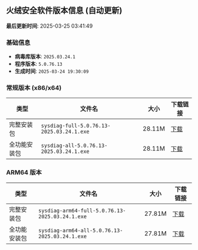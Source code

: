 ## 火绒安全软件版本信息 (自动更新)
**最后更新时间**: 2025-03-25 03:41:49

### 基础信息
- **病毒库版本**: `2025.03.24.1`
- **程序版本**: `5.0.76.13`
- **生成时间**: `2025-03-24 19:30:09`

### 常规版本 (x86/x64)
| 类型       | 文件名                                      | 大小    | 下载链接                                   |
|------------|--------------------------------------------|---------|--------------------------------------------|
| 完整安装包 | `sysdiag-full-5.0.76.13-2025.03.24.1.exe` | 28.11M | [下载](https://down-tencent.huorong.cn/sysdiag-full-5.0.76.13-2025.03.24.1.exe) |
| 全功能安装包 | `sysdiag-all-5.0.76.13-2025.03.24.1.exe` | 28.11M | [下载](https://down-tencent.huorong.cn/sysdiag-all-5.0.76.13-2025.03.24.1.exe) |

### ARM64 版本
| 类型       | 文件名                                      | 大小    | 下载链接                                   |
|------------|--------------------------------------------|---------|--------------------------------------------|
| 完整安装包 | `sysdiag-arm64-full-5.0.76.13-2025.03.24.1.exe` | 27.81M | [下载](https://down-tencent.huorong.cn/sysdiag-arm64-full-5.0.76.13-2025.03.24.1.exe) |
| 全功能安装包 | `sysdiag-arm64-all-5.0.76.13-2025.03.24.1.exe` | 27.81M | [下载](https://down-tencent.huorong.cn/sysdiag-arm64-all-5.0.76.13-2025.03.24.1.exe) |
